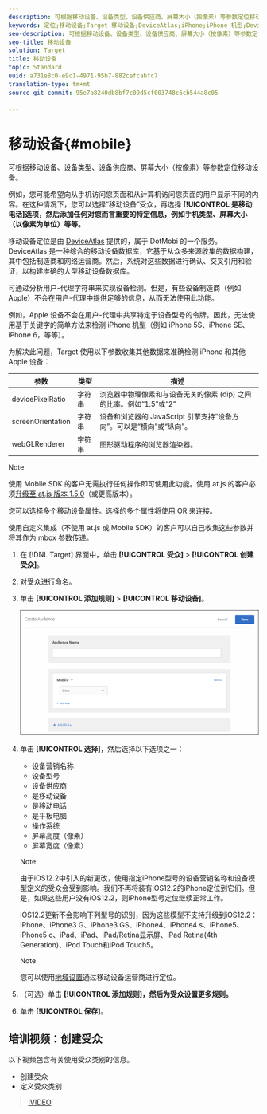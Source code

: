 ```yaml
---
description: 可根据移动设备、设备类型、设备供应商、屏幕大小（按像素）等参数定位移动设备。
keywords: 定位;移动设备;Target 移动设备;DeviceAtlas;iPhone;iPhone 机型;Device Atlas;displaywidth;显示屏宽度;显示屏高度;设备类型;displayheight;手机;平板电脑;设备型号
seo-description: 可根据移动设备、设备类型、设备供应商、屏幕大小（按像素）等参数定位移动设备。
seo-title: 移动设备
solution: Target
title: 移动设备
topic: Standard
uuid: a731e8c0-e9c1-4971-95b7-882cefcabfc7
translation-type: tm+mt
source-git-commit: 95e7a8240db8bf7c09d5cf003748c6cb544a8c05

---
```



# 移动设备{#mobile}

可根据移动设备、设备类型、设备供应商、屏幕大小（按像素）等参数定位移动设备。

例如，您可能希望向从手机访问您页面和从计算机访问您页面的用户显示不同的内容。在这种情况下，您可以选择“移动设备”受众，再选择 **[!UICONTROL 是移动电话]选项，然后添加任何对您而言重要的特定信息，例如手机类型、屏幕大小（以像素为单位）等等。**

移动设备定位是由 [DeviceAtlas](https://deviceatlas.com/device-data/user-agent-tester) 提供的，属于 DotMobi 的一个服务。DeviceAtlas 是一种综合的移动设备数据库，它基于从众多来源收集的数据构建，其中包括制造商和网络运营商。然后，系统对这些数据进行确认、交叉引用和验证，以构建准确的大型移动设备数据库。

可通过分析用户-代理字符串来实现设备检测。但是，有些设备制造商（例如 Apple）不会在用户-代理中提供足够的信息，从而无法使用此功能。

例如，Apple 设备不会在用户-代理中共享特定于设备型号的令牌。因此，无法使用基于关键字的简单方法来检测 iPhone 机型（例如 iPhone 5S、iPhone SE、iPhone 6，等等）。

为解决此问题，Target 使用以下参数收集其他数据来准确检测 iPhone 和其他 Apple 设备：

| 参数 | 类型 | 描述 |
|--- |--- |--- |
| devicePixelRatio | 字符串 | 浏览器中物理像素和与设备无关的像素 (dip) 之间的比率。例如“1.5”或“2” |
| screenOrientation | 字符串 | 设备和浏览器的 JavaScript 引擎支持“设备方向”。可以是“横向”或“纵向”。 |
| webGLRenderer | 字符串 | 图形驱动程序的浏览器渲染器。 |

>[!NOTE]
>
>使用 Mobile SDK 的客户无需执行任何操作即可使用此功能。使用 at.js 的客户必须[升级至 at.js 版本 1.5.0](../../../c-implementing-target/c-implementing-target-for-client-side-web/target-atjs-versions.md#reference_DBB5EDB79EC44E558F9E08D4774A0F7A)（或更高版本）。

您可以选择多个移动设备属性。选择的多个属性将使用 OR 来连接。

使用自定义集成（不使用 at.js 或 Mobile SDK）的客户可以自己收集这些参数并将其作为 mbox 参数传递。

1. 在 [!DNL Target] 界面中，单击 **[!UICONTROL 受众]** &gt; **[!UICONTROL 创建受众]**。
1. 对受众进行命名。
1. 单击 **[!UICONTROL 添加规则]** &gt; **[!UICONTROL 移动设备]**。

   ![](assets/target_mobile.png)

1. 单击 **[!UICONTROL 选择]**，然后选择以下选项之一：

   * 设备营销名称
   * 设备型号
   * 设备供应商
   * 是移动设备
   * 是移动电话
   * 是平板电脑
   * 操作系统
   * 屏幕高度（像素）
   * 屏幕宽度（像素）
   >[!NOTE]
   >
   >由于iOS12.2中引入的新更改，使用指定iPhone型号的设备营销名称和设备模型定义的受众会受到影响。我们不再将装有iOS12.2的iPhone定位到它们。但是，如果这些用户没有iOS12.2，则iPhone型号定位继续正常工作。
   >
   >iOS12.2更新不会影响下列型号的识别，因为这些模型不支持升级到iOS12.2：iPhone、iPhone3 G、iPhone3 GS、iPhone4、iPhone4 s、iPhone5、iPhone5 c、iPad、iPad、iPad/Retina显示屏、iPad Retina(4th Generation)、iPod Touch和iPod Touch5。

   >[!NOTE]
   >
   >您可以使用[地域设置](../../../c-target/c-audiences/c-target-rules/geo.md#concept_5B4D99DE685348FB877929EE0F942670)通过移动设备运营商进行定位。

1. （可选）单击 **[!UICONTROL 添加规则]，然后为受众设置更多规则。**
1. 单击 **[!UICONTROL 保存]**。

## 培训视频：创建受众

以下视频包含有关使用受众类别的信息。

* 创建受众
* 定义受众类别

>[!VIDEO](https://video.tv.adobe.com/v/17392?captions=chi_hans)
